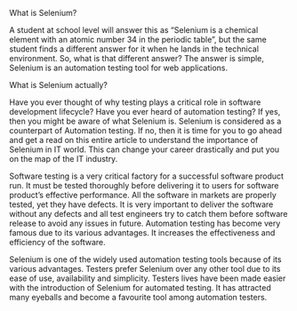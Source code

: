 What is Selenium? 

A student at school level will answer this as “Selenium is a chemical element with an atomic number 34 in the periodic table”, but the same student finds a different answer for it when he lands in the technical environment. So, what is that different answer? The answer is simple, Selenium is an automation testing tool for web applications. 


What is Selenium actually?

Have you ever thought of why testing plays a critical role in software development lifecycle? Have you ever heard of automation testing? If yes, then you might be aware of what Selenium is. Selenium is considered as a counterpart of Automation testing. If no, then it is time for you to go ahead and get a read on this entire article to understand the importance of Selenium in IT world. This can change your career drastically and put you on the map of the IT industry.


Software testing is a very critical factory for a successful software product run. It must be tested thoroughly before delivering it to users for software product’s effective performance. All the software in markets are properly tested, yet they have defects. It is very important to deliver the software without any defects and all test engineers try to catch them before software release to avoid any issues in future. Automation testing has become very famous due to its various advantages. It increases the effectiveness and efficiency of the software.


Selenium is one of the widely used automation testing tools because of its various advantages. Testers prefer Selenium over any other tool due to its ease of use, availability and simplicity. Testers lives have been made easier with the introduction of Selenium for automated testing. It has attracted many eyeballs and become a favourite tool among automation testers.
